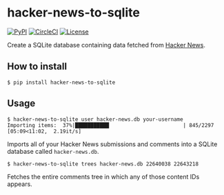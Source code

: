 # hacker-news-to-sqlite

[![PyPI](https://img.shields.io/pypi/v/hacker-news-to-sqlite.svg)](https://pypi.org/project/hacker-news-to-sqlite/)
[![CircleCI](https://circleci.com/gh/dogsheep/hacker-news-to-sqlite.svg?style=svg)](https://circleci.com/gh/dogsheep/hacker-news-to-sqlite)
[![License](https://img.shields.io/badge/license-Apache%202.0-blue.svg)](https://github.com/dogsheep/hacker-news-to-sqlite/blob/master/LICENSE)

Create a SQLite database containing data fetched from [Hacker News](https://news.ycombinator.com/).

## How to install

    $ pip install hacker-news-to-sqlite

## Usage

    $ hacker-news-to-sqlite user hacker-news.db your-username
    Importing items:  37%|███████████                        | 845/2297 [05:09<11:02,  2.19it/s]

Imports all of your Hacker News submissions and comments into a SQLite database called `hacker-news.db`.

    $ hacker-news-to-sqlite trees hacker-news.db 22640038 22643218

Fetches the entire comments tree in which any of those content IDs appears.
